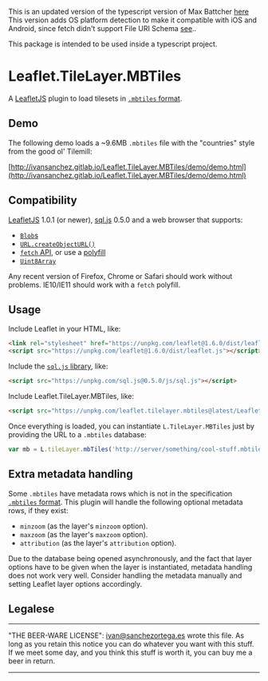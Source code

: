 This is an updated version of the typescript version of Max Battcher [here](https://gitlab.com/WorldMaker/Leaflet.TileLayer.MBTiles)
This version adds OS platform detection to make it compatible with iOS and Android, since fetch didn't support File URI Schema [see](https://github.com/github/fetch/pull/92#issuecomment-140665932)..

This package is intended to be used inside a typescript project.

# Leaflet.TileLayer.MBTiles

A [LeafletJS](http://www.leafletjs.com) plugin to load tilesets in [`.mbtiles` format](https://github.com/mapbox/mbtiles-spec).

## Demo

The following demo loads a ~9.6MB `.mbtiles` file with the "countries" style from the good ol' Tilemill:

[http://ivansanchez.gitlab.io/Leaflet.TileLayer.MBTiles/demo/demo.html](http://ivansanchez.gitlab.io/Leaflet.TileLayer.MBTiles/demo/demo.html)

## Compatibility

[LeafletJS](http://www.leafletjs.com) 1.0.1 (or newer), [sql.js](https://github.com/sql-js/sql.js) 0.5.0 and a web browser that supports:

* [`Blob`s](https://developer.mozilla.org/en-US/docs/Web/API/Blob)
* [`URL.createObjectURL()`](https://developer.mozilla.org/en-US/docs/Web/API/URL/createObjectURL)
* [`fetch` API](https://developer.mozilla.org/en-US/docs/Web/API/Fetch_API), or use a [polyfill](https://github.com/github/fetch)
* [`Uint8Array`](https://developer.mozilla.org/en-US/docs/Web/JavaScript/Reference/Global_Objects/Uint8Array)

Any recent version of Firefox, Chrome or Safari should work without problems. IE10/IE11 should work with a `fetch` polyfill.

## Usage

Include Leaflet in your HTML, like:

```html
<link rel="stylesheet" href="https://unpkg.com/leaflet@1.6.0/dist/leaflet.css" />
<script src="https://unpkg.com/leaflet@1.6.0/dist/leaflet.js"></script>
```

Include the [`sql.js` library](https://github.com/sql-js/sql.js), like:

```html
<script src="https://unpkg.com/sql.js@0.5.0/js/sql.js"></script>
```

Include Leaflet.TileLayer.MBTiles, like:

```html
<script src="https://unpkg.com/leaflet.tilelayer.mbtiles@latest/Leaflet.TileLayer.MBTiles.js"></script>
```

Once everything is loaded, you can instantiate `L.TileLayer.MBTiles` just by providing
the URL to a `.mbtiles` database:

```js
var mb = L.tileLayer.mbTiles('http://server/something/cool-stuff.mbtiles').addTo(map);
```

## Extra metadata handling

Some `.mbtiles` have metadata rows which is not in the specification [`.mbtiles` format](https://github.com/mapbox/mbtiles-spec).
This plugin will handle the following optional metadata rows, if they exist:

* `minzoom` (as the layer's `minzoom` option).
* `maxzoom` (as the layer's `maxzoom` option).
* `attribution` (as the layer's `attribution` option).

Due to the database being opened asynchronously, and the fact that layer options
have to be given when the layer is instantiated, metadata handling does not work
very well. Consider handling the metadata manually and setting Leaflet layer options accordingly.


## Legalese

----------------------------------------------------------------------------

"THE BEER-WARE LICENSE":
<ivan@sanchezortega.es> wrote this file. As long as you retain this notice you
can do whatever you want with this stuff. If we meet some day, and you think
this stuff is worth it, you can buy me a beer in return.

----------------------------------------------------------------------------
